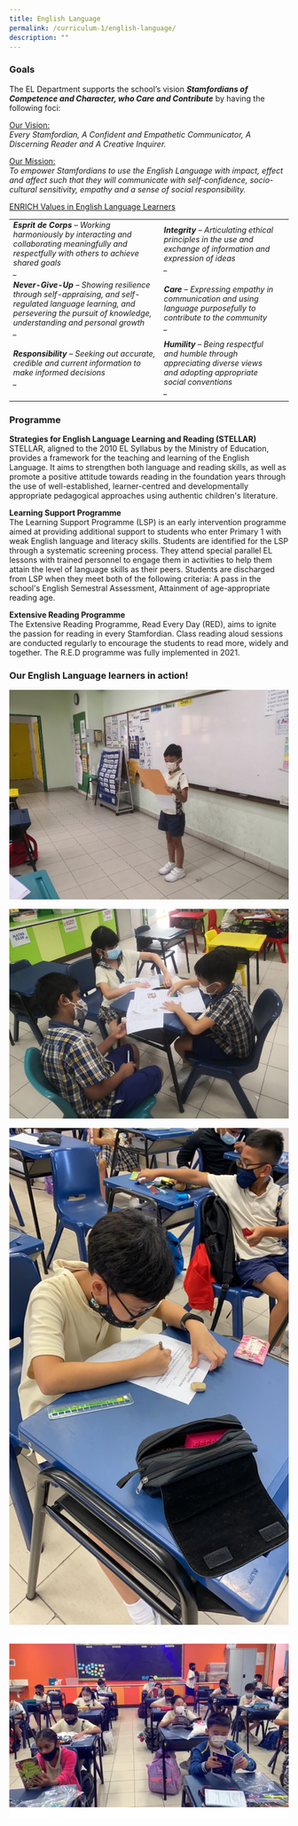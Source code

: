 ```yaml
---
title: English Language
permalink: /curriculum-1/english-language/
description: ""
---
```

### Goals

The EL Department supports the school’s vision **_Stamfordians of Competence and Character, who Care and Contribute_** by having the following foci:

<u>Our Vision:</u><br>
_Every Stamfordian, A Confident and Empathetic Communicator, A Discerning Reader and_ _A Creative Inquirer._

<u>Our Mission:</u><br>
_To empower Stamfordians to use the English Language with impact, effect and affect such that they will communicate with self-confidence, socio-cultural sensitivity, empathy and a sense of social responsibility._

<u>ENRICH Values in English Language Learners</u>

|  |  |  |
|---|---|---|
| <i><strong>Esprit de Corps</strong> – Working harmoniously by interacting and collaborating meaningfully and respectfully with others to achieve shared goals<br> _</i> | <i><strong>Integrity</strong> – Articulating ethical principles in the use and exchange of information and expression of ideas<br>_</i> |  |
| <i><strong>Never-Give-Up</strong> – Showing resilience through self-appraising, and self-regulated language learning, and persevering the pursuit of knowledge, understanding and personal growth<br> _</i> | <i><strong>Care</strong> – Expressing empathy in communication and using language purposefully to contribute to the community<br> _ </i>|  |
| <i><strong>Responsibility</strong> – Seeking out accurate, credible and current information to make informed decisions<br> _</i> | <i><strong>Humility</strong> – Being respectful and humble through appreciating diverse views and adopting appropriate social conventions<br> _</i> |  |
| | |

### Programme  

**Strategies for English Language Learning and Reading (STELLAR)** <bR>
STELLAR, aligned to the 2010 EL Syllabus by the Ministry of Education, provides a framework for the teaching and learning of the English Language. It aims to strengthen both language and reading skills, as well as promote a positive attitude towards reading in the foundation years through the use of well-established, learner-centred and developmentally appropriate pedagogical approaches using authentic children's literature.

**Learning Support Programme** <br>
The Learning Support Programme (LSP) is an early intervention programme aimed at providing additional support to students who enter Primary 1 with weak English language and literacy skills. Students are identified for the LSP through a systematic screening process. They attend special parallel EL lessons with trained personnel to engage them in activities to help them attain the level of language skills as their peers. Students are discharged from LSP when they meet both of the following criteria: A pass in the school's English Semestral Assessment, Attainment of age-appropriate reading age.  

**Extensive Reading Programme** <br>
The Extensive Reading Programme, Read Every Day (RED), aims to ignite the passion for reading in every Stamfordian. Class reading aloud sessions are conducted regularly to encourage the students to read more, widely and together. The R.E.D programme was fully implemented in 2021.

### Our English Language learners in action!

![](/images/1%20eng.jpg)

![](/images/2%20eng.jpg)

![](/images/3%20eng.jpg)

![](/images/4%20eng.png)